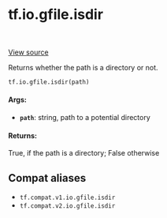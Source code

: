<div itemscope itemtype="http://developers.google.com/ReferenceObject">
<meta itemprop="name" content="tf.io.gfile.isdir" />
<meta itemprop="path" content="Stable" />
</div>

# tf.io.gfile.isdir

<!-- Insert buttons and diff -->

<table class="tfo-notebook-buttons tfo-api" align="left">
</table>

<a target="_blank" href="/code/stable/tensorflow/python/lib/io/file_io.py">View source</a>



Returns whether the path is a directory or not.

``` python
tf.io.gfile.isdir(path)
```



<!-- Placeholder for "Used in" -->


#### Args:


* <b>`path`</b>: string, path to a potential directory


#### Returns:

True, if the path is a directory; False otherwise


## Compat aliases

* `tf.compat.v1.io.gfile.isdir`
* `tf.compat.v2.io.gfile.isdir`

